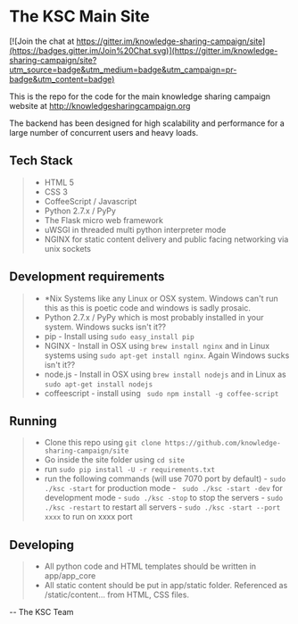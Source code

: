 The KSC Main Site
===============

[![Join the chat at https://gitter.im/knowledge-sharing-campaign/site](https://badges.gitter.im/Join%20Chat.svg)](https://gitter.im/knowledge-sharing-campaign/site?utm_source=badge&utm_medium=badge&utm_campaign=pr-badge&utm_content=badge)

This is the repo for the code for the main knowledge sharing campaign website at http://knowledgesharingcampaign.org

The backend has been designed for high scalability and performance for a large number of concurrent users and heavy loads.

Tech Stack
-------------
> - HTML 5
> - CSS 3
> - CoffeeScript / Javascript
> - Python 2.7.x / PyPy
> - The Flask micro web framework
> - uWSGI in threaded multi python interpreter mode
> - NGINX for static content delivery and public facing networking via unix sockets


Development requirements
--------------------------------
> - *Nix Systems like any Linux or OSX system. Windows can't run this as this is poetic code and windows is sadly prosaic.
> - Python 2.7.x / PyPy which is most probably installed in your system. Windows sucks isn't it??
> - pip - Install using ``` sudo easy_install pip ```
> - NGINX - Install in OSX using ``` brew install nginx ``` and in Linux systems using ``` sudo apt-get install nginx ```. Again Windows sucks isn't it??
> - node.js - Install in OSX using ``` brew install nodejs ``` and in Linux as ``` sudo apt-get install nodejs ```
> - coffeescript - install using ``` sudo npm install -g coffee-script```

Running
----------
> - Clone this repo using ``` git clone https://github.com/knowledge-sharing-campaign/site ```
> - Go inside the site folder using ``` cd site ```
> - run ``` sudo pip install -U -r requirements.txt ```
> - run the following commands (will use 7070 port by default)
    - ``` sudo ./ksc -start ``` for production mode
    - ``` sudo ./ksc -start -dev``` for development mode
    - ``` sudo ./ksc -stop ``` to stop the servers
    - ``` sudo ./ksc -restart ``` to restart all servers
    - ``` sudo ./ksc -start --port xxxx ``` to run on xxxx port

Developing
--------------
> - All python code and HTML templates should be written in app/app_core
> - All static content should be put in app/static folder. Referenced as /static/content... from HTML, CSS files.


-- The KSC Team
